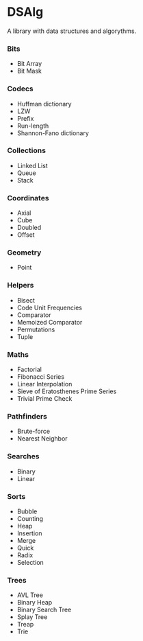 # DSAlg

A library with data structures and algorythms.

### Bits
- Bit Array
- Bit Mask

### Codecs
- Huffman dictionary
- LZW
- Prefix
- Run-length
- Shannon-Fano dictionary

### Collections
- Linked List
- Queue
- Stack

### Coordinates
- Axial
- Cube
- Doubled
- Offset

### Geometry
- Point

### Helpers
- Bisect
- Code Unit Frequencies
- Comparator
- Memoized Comparator
- Permutations
- Tuple

### Maths
- Factorial
- Fibonacci Series
- Linear Interpolation
- Sieve of Eratosthenes Prime Series
- Trivial Prime Check

### Pathfinders
- Brute-force
- Nearest Neighbor

### Searches
- Binary
- Linear

### Sorts
- Bubble
- Counting
- Heap
- Insertion
- Merge
- Quick
- Radix
- Selection

### Trees
- AVL Tree
- Binary Heap
- Binary Search Tree
- Splay Tree
- Treap
- Trie
